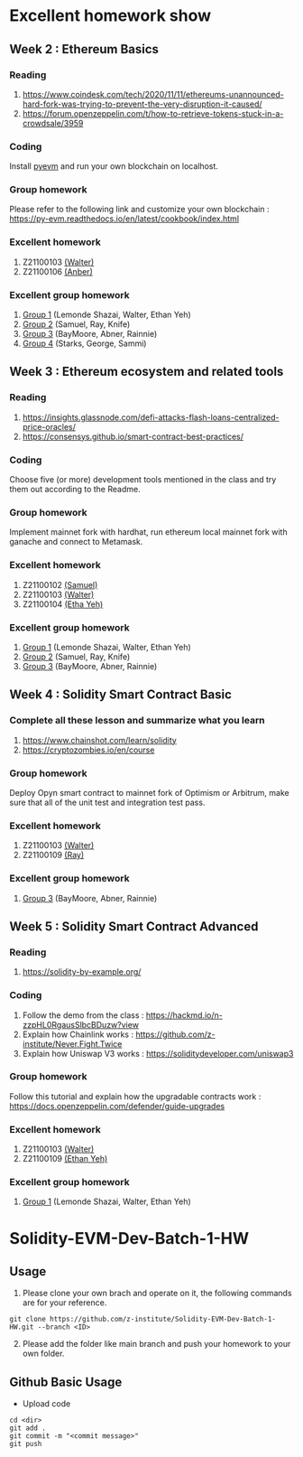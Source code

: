 # Excellent homework show
## Week 2 : Ethereum Basics
### Reading
1. https://www.coindesk.com/tech/2020/11/11/ethereums-unannounced-hard-fork-was-trying-to-prevent-the-very-disruption-it-caused/
2. https://forum.openzeppelin.com/t/how-to-retrieve-tokens-stuck-in-a-crowdsale/3959
### Coding
Install [pyevm](https://py-evm.readthedocs.io/en/latest/guides/quickstart.html) and run your own blockchain on localhost.
### Group homework
Please refer to the following link and customize your own blockchain : https://py-evm.readthedocs.io/en/latest/cookbook/index.html
### Excellent homework
1. Z21100103 [(Walter)](https://github.com/z-institute/Solidity-EVM-Dev-Batch-1-HW/tree/Z21124003/W2/individual)
2. Z21100106 [(Anber)](https://github.com/z-institute/Solidity-EVM-Dev-Batch-1-HW/tree/Z21124006/W2/Individual)
### Excellent group homework
1. [Group 1](https://github.com/z-institute/Solidity-EVM-Dev-Batch-1-HW/tree/Z21124003/W2/Group_coding) (Lemonde Shazai, Walter, Ethan Yeh)
2. [Group 2](https://github.com/z-institute/Solidity-EVM-Dev-Batch-1-HW/tree/Z21124002/W2/Group_coding) (Samuel, Ray, Knife)
3. [Group 3](https://github.com/z-institute/Solidity-EVM-Dev-Batch-1-HW/tree/Z21124005/W2/Group_coding) (BayMoore, Abner, Rainnie)
4. [Group 4](https://github.com/z-institute/Solidity-EVM-Dev-Batch-1-HW/tree/Z21124011/W2/Group_coding) (Starks, George, Sammi)

## Week 3 : Ethereum ecosystem and related tools
### Reading
1. https://insights.glassnode.com/defi-attacks-flash-loans-centralized-price-oracles/
2. https://consensys.github.io/smart-contract-best-practices/
### Coding
Choose five (or more) development tools mentioned in the class and try them out according to the Readme.
### Group homework
Implement mainnet fork with hardhat, run ethereum local mainnet fork with ganache and connect to Metamask.
### Excellent homework
1. Z21100102 [(Samuel)](https://github.com/z-institute/Solidity-EVM-Dev-Batch-1-HW/tree/Z21124002/W3/individual)
2. Z21100103 [(Walter)](https://github.com/z-institute/Solidity-EVM-Dev-Batch-1-HW/tree/Z21124003/W3/individual/reading_and_summary)
3. Z21100104 [(Etha Yeh)](https://github.com/z-institute/Solidity-EVM-Dev-Batch-1-HW/tree/Z21124004/W3/Individual)
### Excellent group homework
1. [Group 1](https://github.com/z-institute/Solidity-EVM-Dev-Batch-1-HW/tree/Z21124003/W3/Group_coding) (Lemonde Shazai, Walter, Ethan Yeh)
2. [Group 2](https://github.com/z-institute/Solidity-EVM-Dev-Batch-1-HW/tree/Z21124002/W3/Group_coding) (Samuel, Ray, Knife)
3. [Group 3](https://github.com/z-institute/Solidity-EVM-Dev-Batch-1-HW/tree/Z21124005/W3/Group_coding) (BayMoore, Abner, Rainnie)

## Week 4 : Solidity Smart Contract Basic
### Complete all these lesson and summarize what you learn
1. https://www.chainshot.com/learn/solidity
2. https://cryptozombies.io/en/course
### Group homework
Deploy Opyn smart contract to mainnet fork of Optimism or Arbitrum, make sure that all of the unit test and integration test pass.
### Excellent homework
1. Z21100103 [(Walter)](https://github.com/z-institute/Solidity-EVM-Dev-Batch-1-HW/tree/Z21124003/W4/individual)
2. Z21100109 [(Ray)](https://github.com/z-institute/Solidity-EVM-Dev-Batch-1-HW/tree/Z21124009/W4/Individual)
### Excellent group homework
1. [Group 3](https://github.com/z-institute/Solidity-EVM-Dev-Batch-1-HW/tree/Z21124005/W4/Group_coding) (BayMoore, Abner, Rainnie)

## Week 5 : Solidity Smart Contract Advanced
### Reading
1. https://solidity-by-example.org/
### Coding
1. Follow the demo from the class : https://hackmd.io/n-zzpHL0RgausSlbcBDuzw?view
2. Explain how Chainlink works : https://github.com/z-institute/Never.Fight.Twice
3. Explain how Uniswap V3 works : https://soliditydeveloper.com/uniswap3
### Group homework
Follow this tutorial and explain how the upgradable contracts work : https://docs.openzeppelin.com/defender/guide-upgrades
### Excellent homework
1. Z21100103 [(Walter)](https://github.com/z-institute/Solidity-EVM-Dev-Batch-1-HW/tree/Z21124003/W5/individual)
2. Z21100109 [(Ethan Yeh)](https://github.com/z-institute/Solidity-EVM-Dev-Batch-1-HW/tree/Z21124004/W5/Individual)
### Excellent group homework
1. [Group 1](https://github.com/z-institute/Solidity-EVM-Dev-Batch-1-HW/tree/Z21124003/W5/Group_coding) (Lemonde Shazai, Walter, Ethan Yeh)

# Solidity-EVM-Dev-Batch-1-HW
## Usage
1. Please clone your own brach and operate on it, the following commands are for your reference.
```
git clone https://github.com/z-institute/Solidity-EVM-Dev-Batch-1-HW.git --branch <ID>
```
2. Please add the folder like main branch and push your homework to your own folder.
## Github Basic Usage
* Upload code
```
cd <dir>
git add .
git commit -m "<commit message>"
git push
```
